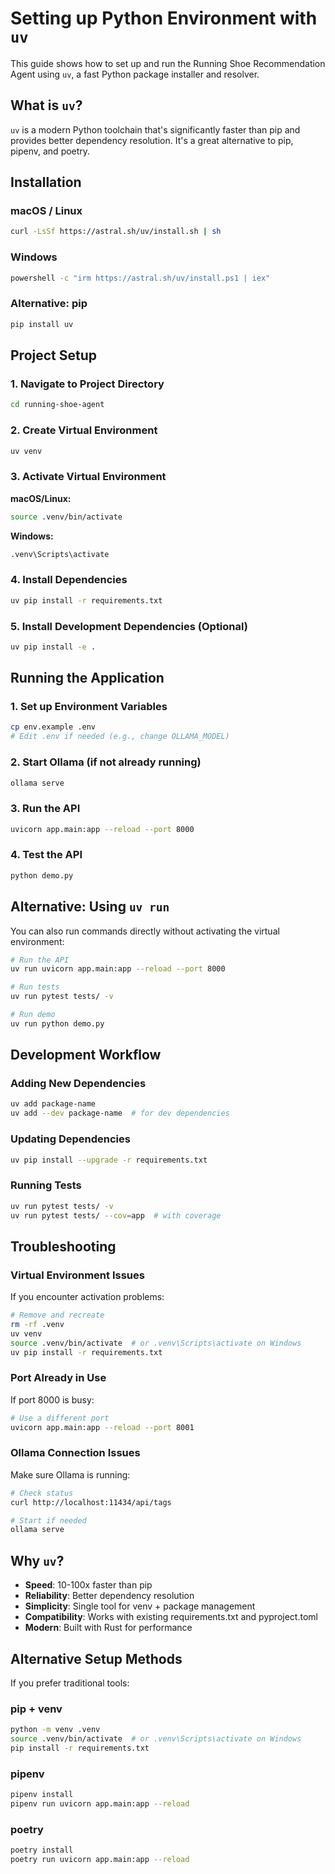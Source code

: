 # Setting up Python Environment with `uv`

This guide shows how to set up and run the Running Shoe Recommendation Agent using `uv`, a fast Python package installer and resolver.

## What is `uv`?

`uv` is a modern Python toolchain that's significantly faster than pip and provides better dependency resolution. It's a great alternative to pip, pipenv, and poetry.

## Installation

### macOS / Linux
```bash
curl -LsSf https://astral.sh/uv/install.sh | sh
```

### Windows
```bash
powershell -c "irm https://astral.sh/uv/install.ps1 | iex"
```

### Alternative: pip
```bash
pip install uv
```

## Project Setup

### 1. Navigate to Project Directory
```bash
cd running-shoe-agent
```

### 2. Create Virtual Environment
```bash
uv venv
```

### 3. Activate Virtual Environment

**macOS/Linux:**
```bash
source .venv/bin/activate
```

**Windows:**
```bash
.venv\Scripts\activate
```

### 4. Install Dependencies
```bash
uv pip install -r requirements.txt
```

### 5. Install Development Dependencies (Optional)
```bash
uv pip install -e .
```

## Running the Application

### 1. Set up Environment Variables
```bash
cp env.example .env
# Edit .env if needed (e.g., change OLLAMA_MODEL)
```

### 2. Start Ollama (if not already running)
```bash
ollama serve
```

### 3. Run the API
```bash
uvicorn app.main:app --reload --port 8000
```

### 4. Test the API
```bash
python demo.py
```

## Alternative: Using `uv run`

You can also run commands directly without activating the virtual environment:

```bash
# Run the API
uv run uvicorn app.main:app --reload --port 8000

# Run tests
uv run pytest tests/ -v

# Run demo
uv run python demo.py
```

## Development Workflow

### Adding New Dependencies
```bash
uv add package-name
uv add --dev package-name  # for dev dependencies
```

### Updating Dependencies
```bash
uv pip install --upgrade -r requirements.txt
```

### Running Tests
```bash
uv run pytest tests/ -v
uv run pytest tests/ --cov=app  # with coverage
```

## Troubleshooting

### Virtual Environment Issues
If you encounter activation problems:
```bash
# Remove and recreate
rm -rf .venv
uv venv
source .venv/bin/activate  # or .venv\Scripts\activate on Windows
uv pip install -r requirements.txt
```

### Port Already in Use
If port 8000 is busy:
```bash
# Use a different port
uvicorn app.main:app --reload --port 8001
```

### Ollama Connection Issues
Make sure Ollama is running:
```bash
# Check status
curl http://localhost:11434/api/tags

# Start if needed
ollama serve
```

## Why `uv`?

- **Speed**: 10-100x faster than pip
- **Reliability**: Better dependency resolution
- **Simplicity**: Single tool for venv + package management
- **Compatibility**: Works with existing requirements.txt and pyproject.toml
- **Modern**: Built with Rust for performance

## Alternative Setup Methods

If you prefer traditional tools:

### pip + venv
```bash
python -m venv .venv
source .venv/bin/activate  # or .venv\Scripts\activate on Windows
pip install -r requirements.txt
```

### pipenv
```bash
pipenv install
pipenv run uvicorn app.main:app --reload
```

### poetry
```bash
poetry install
poetry run uvicorn app.main:app --reload
```
